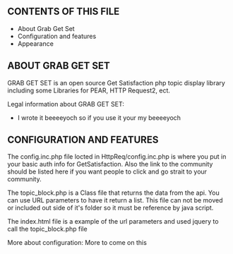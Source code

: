 
CONTENTS OF THIS FILE
---------------------

 * About Grab Get Set
 * Configuration and features
 * Appearance


ABOUT GRAB GET SET
------------

GRAB GET SET is an open source Get Satisfaction php topic display library including some
Libraries for PEAR, HTTP Request2, ect.


Legal information about GRAB GET SET:
 * I wrote it beeeeyoch so if you use it your my beeeeyoch

   

CONFIGURATION AND FEATURES
--------------------------

The config.inc.php file locted in HttpReq/config.inc.php is where you put in your basic auth
info for GetSatisfaction. Also the link to the community should be listed here if you want 
people to click and go strait to your community.

The topic_block.php is a Class file that returns the data from the api. You can use URL parameters
to have it return a list. This file can not be moved or included out side of it's folder so it must be 
reference by java script.

The index.html file is a example of the url parameters and used jquery to call the topic_block.php file 

More about configuration:
 More to come on this
